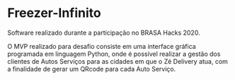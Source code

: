 # Freezer-Infinito
Software realizado durante a participação no BRASA Hacks 2020.

O MVP realizado para desafio consiste em uma interface gráfica programada em linguagem Python, onde é possível realizar a gestão dos clientes de Autos Serviços para as cidades em que o Zé Delivery atua, com a finalidade de gerar um QRcode para cada Auto Serviço.



